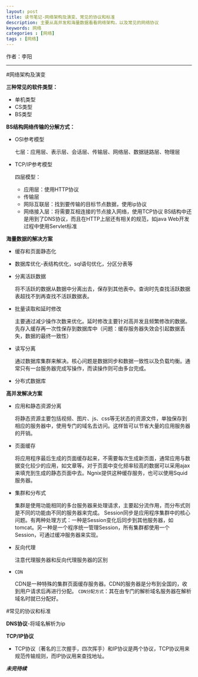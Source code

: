 ```yaml
---
layout: post
title: 读书笔记-网络架构及演变、常见的协议和标准
description: 主要从高并发和海量数据看看网络架构，以及常见的网络协议
keywords: 网络
categories : [网络]
tags : [网络]
---
```


作者：李阳	

-------------------


#网络架构及演变

**三种常见的软件类型：**

*	单机类型
*	CS类型
*	BS类型

**BS结构网络传输的分解方式：**

*	OSI参考模型
	
	七层：应用层、表示层、会话层、传输层、网络层、数据链路层、物理层
	
*	TCP/IP参考模型

	四层模型：
		
	+	应用层：使用HTTP协议
	+	传输层
	+	网际互联层：找到要传输的目标节点数据，使用ip协议
	+	网络接入层：将需要互相连接的节点接入网络，使用TCP协议
BS结构中还是用到了DNS协议，而且在HTTP上层还有相关的规范，如java Web开发过程中使用Servlet标准

**海量数据的解决方案**
	
*	缓存和页面静态化
		
*	数据库优化-表结构优化，sql语句优化，分区分表等
	
*	分离活跃数据
	
	将不活跃的数据从数据中分离出去，保存到其他表中。查询时先查找活跃数据表超找不到再查找不活跃数据表。
	
*	批量读取和延时修改
		
	主要通过减少操作次数来优化。延时修改主要针对高并发且频繁修改的数据。先存入缓存再一次性保存到数据库中（问题：缓存服务器失效会引起数据丢失，数据的最终一致性）
		
*	读写分离
		
	通过数据库集群来解决。核心问题是数据同步和数据一致性以及负载均衡。通常只有一台服务器完成写操作，而读操作则可由多台完成。

*	分布式数据库

**高并发解决方案**

*	应用和静态资源分离

	将静态资源主要包括视频、图片、js、css等无状态的资源文件，单独保存到相应的服务器中，使用专门的域名去访问。这样皆可以节省大量的应用服务器的开销。
	
*	页面缓存

	将应用程序最后生成的页面缓存起来，不需要每次生成新页面，通常应用与数据变化较少的应用，如文章等。对于页面中变化频率较高的数据可以采用ajax来填充到生成的静态页面中去。Ngnix提供这种缓存服务，也可以使用Squid服务器。
	
*	集群和分布式
	
	集群是使用功能相同的多台服务器来处理请求，主要起分流作用，而分布式则是不同的功能由不同的服务器来完成。
	Session同步是应用程序集群中的核心问题。有两种处理方式：一种是Session变化后同步到其他服务器，如tomcat。另一种是一个程序统一管理Session，所有集群都使用一个Session，可通过缓冲服务器来实现。
	
* 反向代理

	注意代理服务器和反向代理服务器的区别
	
* `CDN`

	CDN是一种特殊的集群页面缓存服务器。CDN的服务器是分布到全国的，收到用户请求后再进行分配。
	`CDN分配方式`：其在由专门的解析域名服务器在解析域名时就已分配好。

#常见的协议和标准

**DNS协议**-将域名解析为ip

**TCP/IP协议**

*	TCP协议（著名的三次握手，四次挥手）和IP协议是两个协议，TCP协议用来规范传输规则，而IP协议用来查找地址。


***未完待续***


	
	
	
	
